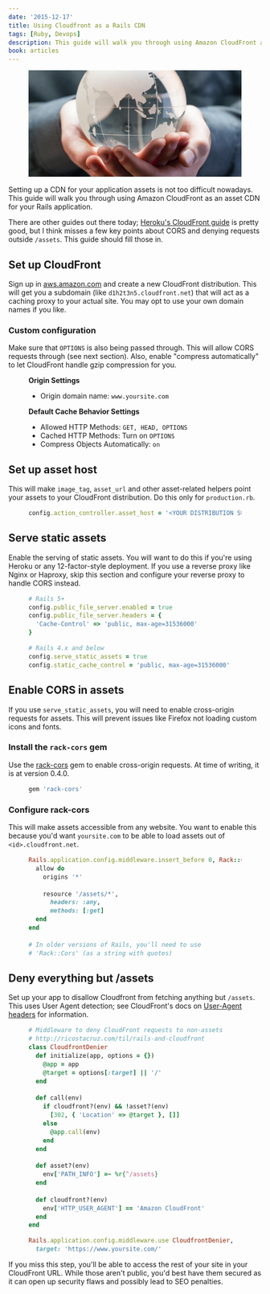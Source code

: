 ```yaml
---
date: '2015-12-17'
title: Using Cloudfront as a Rails CDN
tags: [Ruby, Devops]
description: This guide will walk you through using Amazon CloudFront as an asset CDN for your Rails app
book: articles
---
```


<Figure cover>
<img src='covers/rdLERs3ZGgQ.jpg' alt='Unrelated photo of a globe' />
</Figure>

Setting up a CDN for your application assets is not too difficult nowadays. This guide will walk you through using Amazon CloudFront as an asset CDN for your Rails application.

There are other guides out there today; [Heroku's CloudFront guide](https://devcenter.heroku.com/articles/using-amazon-cloudfront-cdn) is pretty good, but I think misses a few key points about CORS and denying requests outside `/assets`. This guide should fill those in.

## Set up CloudFront

Sign up in [aws.amazon.com](http://aws.amazon.com) and create a new CloudFront distribution. This will get you a subdomain (like `d1h2t3n5.cloudfront.net`) that will act as a caching proxy to your actual site. You may opt to use your own domain names if you like.

<!-- TODO: <ExternalLink href='https://aws.amazon.com' title='Amazon Web Services (AWS)' domain='aws.amazon.com' /> -->

### Custom configuration

Make sure that `OPTIONS` is also being passed through. This will allow CORS requests through (see next section). Also, enable "compress automatically" to let CloudFront handle gzip compression for you.

<Figure bordered>

**Origin Settings**

- Origin domain name: `www.yoursite.com`

</Figure>

<Figure bordered>

**Default Cache Behavior Settings**

- Allowed HTTP Methods: `GET, HEAD, OPTIONS`
- Cached HTTP Methods: Turn on `OPTIONS`
- Compress Objects Automatically: `on`

</Figure>

## Set up asset host

This will make `image_tag`, `asset_url` and other asset-related helpers point your assets to your CloudFront distribution. Do this only for `production.rb`.

<Figure code title='config/environments/production.rb'>

```rb
config.action_controller.asset_host = '<YOUR DISTRIBUTION SUBDOMAIN>.cloudfront.net'
```

</Figure>

## Serve static assets

Enable the serving of static assets. You will want to do this if you're using Heroku or any 12-factor-style deployment.
If you use a reverse proxy like Nginx or Haproxy, skip this section and configure your reverse proxy to handle CORS instead.

<Figure code title='config/environments/production.rb'>

```rb
# Rails 5+
config.public_file_server.enabled = true
config.public_file_server.headers = {
  'Cache-Control' => 'public, max-age=31536000'
}
```

</Figure>

<Figure code title='config/environments/production.rb'>

```rb
# Rails 4.x and below
config.serve_static_assets = true
config.static_cache_control = 'public, max-age=31536000'
```

</Figure>

## Enable CORS in assets

If you use `serve_static_assets`, you will need to enable cross-origin requests for assets. This will prevent issues like Firefox not loading custom icons and fonts.

### Install the `rack-cors` gem

Use the [rack-cors] gem to enable cross-origin requests. At time of writing, it is at version 0.4.0.

[rack-cors]: https://rubygems.org/gems/rack-cors

<Figure code title='Gemfile'>

```rb
gem 'rack-cors'
```

</Figure>

### Configure rack-cors

This will make assets accessible from any website. You want to enable this because you'd want `yoursite.com` to be able to load assets out of `<id>.cloudfront.net`.

<Figure code title='config/initializers/cors.rb'>

```rb
Rails.application.config.middleware.insert_before 0, Rack::Cors do
  allow do
    origins '*'

    resource '/assets/*',
      headers: :any,
      methods: [:get]
  end
end

# In older versions of Rails, you'll need to use
# 'Rack::Cors' (as a string with quotes)
```

</Figure>

## Deny everything but /assets

Set up your app to disallow Cloudfront from fetching anything but `/assets`. This uses User Agent detection; see CloudFront's docs on [User-Agent headers](http://docs.aws.amazon.com/AmazonCloudFront/latest/DeveloperGuide/RequestAndResponseBehaviorCustomOrigin.html#request-custom-user-agent-header) for information.

<Figure code title='app/services/cloudfront_denier.rb'>

```rb
# Middleware to deny CloudFront requests to non-assets
# http://ricostacruz.com/til/rails-and-cloudfront
class CloudfrontDenier
  def initialize(app, options = {})
    @app = app
    @target = options[:target] || '/'
  end

  def call(env)
    if cloudfront?(env) && !asset?(env)
      [302, { 'Location' => @target }, []]
    else
      @app.call(env)
    end
  end

  def asset?(env)
    env['PATH_INFO'] =~ %r{^/assets}
  end

  def cloudfront?(env)
    env['HTTP_USER_AGENT'] == 'Amazon CloudFront'
  end
end
```

</Figure>

<Figure code title='config/initializers/cloudfront.rb'>

```rb
Rails.application.config.middleware.use CloudfrontDenier,
  target: 'https://www.yoursite.com/'
```

</Figure>

If you miss this step, you'll be able to access the rest of your site in your CloudFront URL. While those aren't public, you'd best have them secured as it can open up security flaws and possibly lead to SEO penalties.
